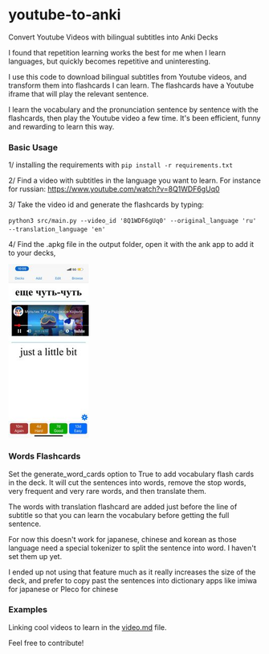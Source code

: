 # youtube-to-anki
Convert Youtube Videos with bilingual subtitles into Anki Decks

I found that repetition learning works the best for me when I learn languages, but quickly becomes repetitive and uninteresting.

I use this code to download bilingual subtitles from Youtube videos, and transform them into flashcards I can learn. The flashcards have a Youtube iframe that will play the relevant sentence.

I learn the vocabulary and the pronunciation sentence by sentence with the flashcards, then play the Youtube video a few time. It's been efficient, funny and rewarding to learn this way.
### Basic Usage 
1/ installing the requirements with 
`pip install -r requirements.txt`

2/ Find a video with subtitles in the language you want to learn.
For instance for russian: https://www.youtube.com/watch?v=8Q1WDF6gUq0

3/ Take the video id and generate the flashcards by typing:

`python3 src/main.py --video_id '8Q1WDF6gUq0' --original_language 'ru' --translation_language 'en'`

4/ Find the .apkg file in the output folder, open it with the ank app to add it to your decks,

![alt text](https://github.com/raphaelcharriez/youtube-to-anki/blob/main/img/russian.jpeg?raw=true)


### Words Flashcards

Set the generate_word_cards option to True to add vocabulary flash cards in the deck. It will cut the sentences into words, remove the stop words, very frequent and very rare words, and then translate them.

The words with translation flashcard are added just before the line of subtitle so that you can learn the vocabulary before getting the full sentence.

For now this doesn't work for japanese, chinese and korean as those language need a special tokenizer to split the sentence into word. I haven't set them up yet.

I ended up not using that feature much as it really increases the size of the deck, and prefer to copy past the sentences into dictionary apps like imiwa for japanese or Pleco for chinese   


### Examples 

Linking cool videos to learn in the [video.md](https://github.com/raphaelcharriez/youtube-to-anki/blob/main/videos.md) file.

Feel free to contribute! 